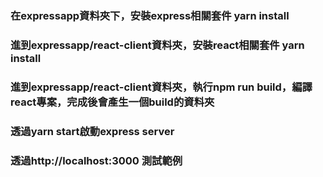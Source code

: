 ### 在expressapp資料夾下，安裝express相關套件 yarn install
### 進到expressapp/react-client資料夾，安裝react相關套件 yarn install
### 進到expressapp/react-client資料夾，執行npm run build，編譯react專案，完成後會產生一個build的資料夾


### 透過yarn start啟動express server
### 透過http://localhost:3000 測試範例






